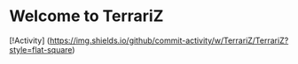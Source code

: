 # Welcome to TerrariZ

[!Activity]
(https://img.shields.io/github/commit-activity/w/TerrariZ/TerrariZ?style=flat-square)
